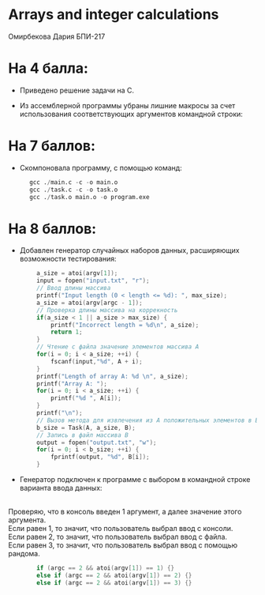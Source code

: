 # Arrays and integer calculations
Омирбекова Дария БПИ-217

# На 4 балла:
- Приведено решение задачи на C.

- Из ассемблерной программы убраны лишние макросы за счет использования соответствующих аргументов командной строки:

# На 7 баллов:
- Скомпоновала программу, с помощью команд:
```s
      gcc ./main.c -c -o main.o
      gcc ./task.c -c -o task.o
      gcc ./task.o main.o -o program.exe
```

# На 8 баллов:
- Добавлен генератор случайных наборов данных, расширяющих возможности тестирования:
```c
        a_size = atoi(argv[1]);
        input = fopen("input.txt", "r");
        // Ввод длины массива
        printf("Input length (0 < length <= %d): ", max_size);
        a_size = atoi(argv[argc - 1]);
        // Проверка длины массива на коррекность
        if(a_size < 1 || a_size > max_size) {
            printf("Incorrect length = %d\n", a_size);
            return 1;
        }
        // Чтение с файла значение элементов массива А
        for(i = 0; i < a_size; ++i) {
            fscanf(input,"%d", A + i);
        }
        printf("Length of array A: %d \n", a_size);
        printf("Array A: ");
        for(i = 0; i < a_size; ++i) {
            printf("%d ", A[i]);
        }
        printf("\n");
        // Вызов метода для извлечения из А положительных элементов в B
        b_size = Task(A, a_size, B);
        // Запись в файл массива B
        output = fopen("output.txt", "w");
        for(i = 0; i < b_size; ++i) {
            fprintf(output, "%d", B[i]);
        }
```
- Генератор подключен к программе с выбором в командной строке варианта ввода данных:
<br>
Проверяю, что в консоль введен 1 аргумент, а далее значение этого аргумента.<br>
Если равен 1, то значит, что пользователь выбрал ввод с консоли.<br>
Если равен 2, то значит, что пользователь выбрал ввод с файла.<br>
Если равен 3, то значит, что пользователь выбрал ввод с помощью рандома.

```c
        if (argc == 2 && atoi(argv[1]) == 1) {}
        else if (argc == 2 && atoi(argv[1]) == 2) {}
        else if (argc == 2 && atoi(argv[1]) == 3) {}
```
